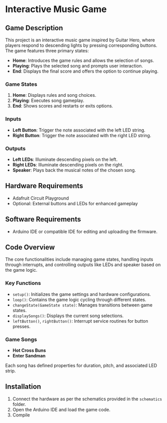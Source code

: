 # Interactive Music Game

## Game Description
This project is an interactive music game inspired by Guitar Hero, where players respond to descending lights by pressing corresponding buttons. The game features three primary states:

- **Home**: Introduces the game rules and allows the selection of songs.
- **Playing**: Plays the selected song and prompts user interaction.
- **End**: Displays the final score and offers the option to continue playing.

### Game States
1. **Home**: Displays rules and song choices.
2. **Playing**: Executes song gameplay.
3. **End**: Shows scores and restarts or exits options.

### Inputs
- **Left Button**: Trigger the note associated with the left LED string.
- **Right Button**: Trigger the note associated with the right LED string.

### Outputs
- **Left LEDs**: Illuminate descending pixels on the left.
- **Right LEDs**: Illuminate descending pixels on the right.
- **Speaker**: Plays back the musical notes of the chosen song.

## Hardware Requirements
- Adafruit Circuit Playground
- Optional: External buttons and LEDs for enhanced gameplay

## Software Requirements
- Arduino IDE or compatible IDE for editing and uploading the firmware.

## Code Overview
The core functionalities include managing game states, handling inputs through interrupts, and controlling outputs like LEDs and speaker based on the game logic.

### Key Functions
- `setup()`: Initializes the game settings and hardware configurations.
- `loop()`: Contains the game logic cycling through different states.
- `changeState(GameState state)`: Manages transitions between game states.
- `displaySongs()`: Displays the current song selections.
- `leftButton()`, `rightButton()`: Interrupt service routines for button presses.

### Game Songs
- **Hot Cross Buns**
- **Enter Sandman**

Each song has defined properties for duration, pitch, and associated LED strip.

## Installation
1. Connect the hardware as per the schematics provided in the `schematics` folder.
2. Open the Arduino IDE and load the game code.
3. Compile
